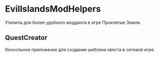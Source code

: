 # EvilIslandsModHelpers
Утилиты для более удобного моддинга в игре Проклятые Земли.
## QuestCreator
Консольное приложение для создания шиблона квеста в сетеаой игре.
